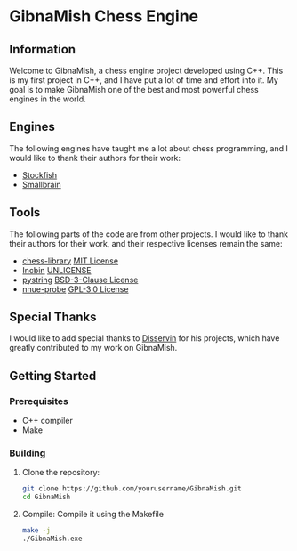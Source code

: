 # GibnaMish Chess Engine

## Information
Welcome to GibnaMish, a chess engine project developed using C++. This is my first project in C++, and I have put a lot of time and effort into it. My goal is to make GibnaMish one of the best and most powerful chess engines in the world.

## Engines
The following engines have taught me a lot about chess programming, and I would like to thank their authors for their work:

- [Stockfish](https://github.com/official-stockfish/Stockfish)
- [Smallbrain](https://github.com/Disservin/Smallbrain)

## Tools
The following parts of the code are from other projects. I would like to thank their authors for their work, and their respective licenses remain the same:

- [chess-library](https://github.com/Disservin/chess-library) [MIT License](https://github.com/Disservin/chess-library/blob/master/LICENSE)
- [Incbin](https://github.com/graphitemaster/incbin) [UNLICENSE](https://github.com/graphitemaster/incbin/blob/main/UNLICENSE)
- [pystring](https://github.com/imageworks/pystring) [BSD-3-Clause License](https://github.com/imageworks/pystring/blob/master/LICENSE)
- [nnue-probe](https://github.com/dshawul/nnue-probe) [GPL-3.0 License](https://github.com/dshawul/nnue-probe/blob/master/LICENSE)

## Special Thanks
I would like to add special thanks to [Disservin](https://github.com/Disservin) for his projects, which have greatly contributed to my work on GibnaMish.

## Getting Started
### Prerequisites
- C++ compiler
- Make

### Building
1. Clone the repository:
    ```sh
    git clone https://github.com/yourusername/GibnaMish.git
    cd GibnaMish
    ```

2. Compile:
    Compile it using the Makefile
    ```sh
    make -j
    ./GibnaMish.exe
    ```
